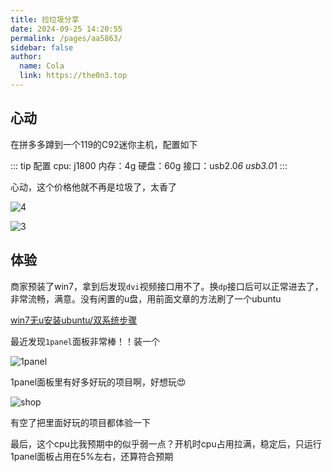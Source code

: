 ```yaml
---
title: 捡垃圾分享
date: 2024-09-25 14:20:55
permalink: /pages/aa5863/
sidebar: false
author: 
  name: Cola
  link: https://the0n3.top
---
```


## 心动

在拼多多蹲到一个119的C92迷你主机，配置如下

::: tip 配置
cpu: j1800
内存：4g
硬盘：60g
接口：usb2.0*6 usb3.0*1
:::

心动，这个价格他就不再是垃圾了，太香了

![4](https://the0n3.top/medias/c92/4.jpg)

![3](https://the0n3.top/medias/c92/3.jpg)

## 体验

商家预装了win7，拿到后发现`dvi`视频接口用不了。换`dp`接口后可以正常进去了，非常流畅，满意。没有闲置的u盘，用前面文章的方法刷了一个ubuntu

[win7无u安装ubuntu/双系统步骤](https://the0n3.top/pages/7d7a3a/)

最近发现`1panel`面板非常棒！！装一个

![1panel](https://the0n3.top/medias/c92/1panel.png)

1panel面板里有好多好玩的项目啊，好想玩😍

![shop](https://the0n3.top/medias/c92/shop.png)

有空了把里面好玩的项目都体验一下

最后，这个cpu比我预期中的似乎弱一点？开机时cpu占用拉满，稳定后，只运行1panel面板占用在5%左右，还算符合预期